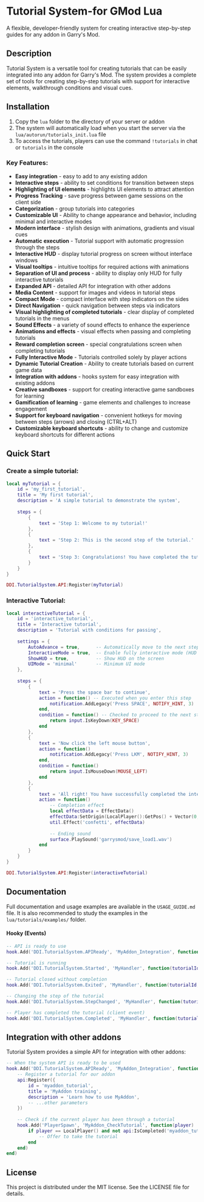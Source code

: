 # Tutorial System-for GMod Lua

A flexible, developer-friendly system for creating interactive step-by-step guides for any addon in Garry's Mod.

## Description

Tutorial System is a versatile tool for creating tutorials that can be easily integrated into any addon for Garry's Mod. The system provides a complete set of tools for creating step-by-step tutorials with support for interactive elements, walkthrough conditions and visual cues.

## Installation

1. Copy the `lua` folder to the directory of your server or addon
2. The system will automatically load when you start the server via the `lua/autorun/tutorials_init.lua` file
3. To access the tutorials, players can use the command `!tutorials` in chat or `tutorials` in the console

### Key Features:

- **Easy integration** - easy to add to any existing addon
- **Interactive steps** - ability to set conditions for transition between steps
- **Highlighting of UI elements** - highlights UI elements to attract attention
- **Progress Tracking** - save progress between game sessions on the client side
- **Categorization** - group tutorials into categories
- **Customizable UI** - Ability to change appearance and behavior, including minimal and interactive modes
- **Modern interface** - stylish design with animations, gradients and visual cues
- **Automatic execution** - Tutorial support with automatic progression through the steps
- **Interactive HUD** - display tutorial progress on screen without interface windows
- **Visual tooltips** - intuitive tooltips for required actions with animations
- **Separation of UI and process** - ability to display only HUD for fully interactive tutorials
- **Expanded API** - detailed API for integration with other addons
- **Media Content** - support for images and videos in tutorial steps
- **Compact Mode** - compact interface with step indicators on the sides
- **Direct Navigation** - quick navigation between steps via indicators
- **Visual highlighting of completed tutorials** - clear display of completed tutorials in the menus
- **Sound Effects** - a variety of sound effects to enhance the experience
- **Animations and effects** - visual effects when passing and completing tutorials
- **Reward completion screen** - special congratulations screen when completing tutorials
- **Fully Interactive Mode** - Tutorials controlled solely by player actions
- **Dynamic Tutorial Creation** - Ability to create tutorials based on current game data
- **Integration with addons** - hooks system for easy integration with existing addons
- **Creative sandboxes** - support for creating interactive game sandboxes for learning
- **Gamification of learning** - game elements and challenges to increase engagement
- **Support for keyboard navigation** - convenient hotkeys for moving between steps (arrows) and closing (CTRL+ALT)
- **Customizable keyboard shortcuts** - ability to change and customize keyboard shortcuts for different actions

## Quick Start

### Create a simple tutorial:

```lua
local myTutorial = {
    id = 'my_first_tutorial',
    title = 'My first tutorial',
    description = 'A simple tutorial to demonstrate the system',
    
    steps = {
        {
            text = 'Step 1: Welcome to my tutorial!'
        },
        {
            text = 'Step 2: This is the second step of the tutorial.'
        },
        {
            text = 'Step 3: Congratulations! You have completed the tutorial.'
        }
    }
}

DDI.TutorialSystem.API:Register(myTutorial)
```

### Interactive Tutorial:

```lua
local interactiveTutorial = {
    id = 'interactive_tutorial',
    title = 'Interactive tutorial',
    description = 'Tutorial with conditions for passing',
    
    settings = {
        AutoAdvance = true,      -- Automatically move to the next step when a condition is met
        InteractiveMode = true,  -- Enable fully interactive mode (HUD only, no window)
        ShowHUD = true,          -- Show HUD on the screen
        UIMode = 'minimal'       -- Minimum UI mode
    },
    
    steps = {
        {
            text = 'Press the space bar to continue',
            action = function() -- Executed when you enter this step
                notification.AddLegacy('Press SPACE', NOTIFY_HINT, 3)
            end,
            condition = function() -- Checked to proceed to the next step
                return input.IsKeyDown(KEY_SPACE)
            end
        },
        {
            text = 'Now click the left mouse button',
            action = function()
                notification.AddLegacy('Press LKM', NOTIFY_HINT, 3)
            end,
            condition = function()
                return input.IsMouseDown(MOUSE_LEFT)
            end
        },
        {
            text = 'All right! You have successfully completed the interactive tutorial.',
            action = function()
                -- Completion effect
                local effectData = EffectData()
                effectData:SetOrigin(LocalPlayer():GetPos() + Vector(0, 0, 50))
                util.Effect('confetti', effectData)
                
                -- Ending sound
                surface.PlaySound('garrysmod/save_load1.wav')
            end
        }
    }
}

DDI.TutorialSystem.API:Register(interactiveTutorial)
```

## Documentation

Full documentation and usage examples are available in the `USAGE_GUIDE.md` file. It is also recommended to study the examples in the `lua/tutorials/examples/` folder.

#### Hooky (Events)

```lua
-- API is ready to use
hook.Add('DDI.TutorialSystem.APIReady', 'MyAddon_Integration', function(api) ... end)

-- Tutorial is running
hook.Add('DDI.TutorialSystem.Started', 'MyHandler', function(tutorialId, state) ... end)

-- Tutorial closed without completion
hook.Add('DDI.TutorialSystem.Exited', 'MyHandler', function(tutorialId, step) ... end)

-- Changing the step of the tutorial
hook.Add('DDI.TutorialSystem.StepChanged', 'MyHandler', function(tutorialId, stepNumber) ... end)

-- Player has completed the tutorial (client event)
hook.Add('DDI.TutorialSystem.Completed', 'MyHandler', function(tutorialId) ... end)
```

## Integration with other addons

Tutorial System provides a simple API for integration with other addons:

```lua
-- When the system API is ready to be used
hook.Add('DDI.TutorialSystem.APIReady', 'MyAddon_Integration', function(api)
    -- Register a tutorial for our addon
    api:Register({
        id = 'myaddon_tutorial',
        title = 'MyAddon training',
        description = 'Learn how to use MyAddon',
        -- ...other parameters
    })
    
    -- Check if the current player has been through a tutorial
    hook.Add('PlayerSpawn', 'MyAddon_CheckTutorial', function(player)
        if player == LocalPlayer() and not api:IsCompleted('myaddon_tutorial') then
            -- Offer to take the tutorial
        end
    end)
end)
```

## License

This project is distributed under the MIT license. See the LICENSE file for details.
